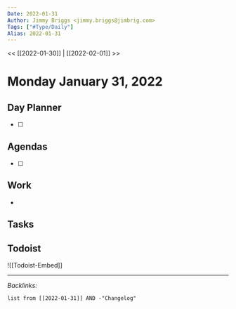 ```yaml
---
Date: 2022-01-31
Author: Jimmy Briggs <jimmy.briggs@jimbrig.com>
Tags: ["#Type/Daily"]
Alias: 2022-01-31
---
```


<< [[2022-01-30]] | [[2022-02-01]] >>

# Monday January 31, 2022

## Day Planner

- [ ] 

## Agendas

- [ ] 

## Work

- 

## Tasks

## Todoist

![[Todoist-Embed]]

***

*Backlinks:*

```dataview
list from [[2022-01-31]] AND -"Changelog"
```